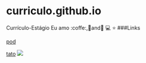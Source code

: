 # curriculo.github.io
Currículo-Estágio
Eu amo :coffe:,:pizza:and:dancer:
:computer:
:star:
###Links

[pod](https://rodrigoterenci.github.io/)

[tato](http://localhost/ "link title")
![](https://pandao.github.io/editor.md/examples/images/4.jpg)
